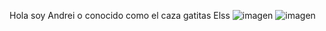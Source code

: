 Hola soy Andrei o conocido como el caza gatitas Elss
![imagen](https://user-images.githubusercontent.com/85551099/142408432-d012bd9f-00db-49e8-8449-8cde28b98de8.png)
![imagen](https://user-images.githubusercontent.com/85551099/142408450-24145ab0-c69e-451e-86e2-f3020ff6b73d.png)

